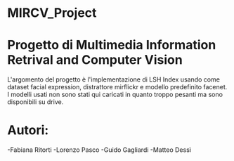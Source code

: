 # MIRCV_Project
# Progetto di Multimedia Information Retrival and Computer Vision

L'argomento del progetto è l'implementazione di LSH Index usando come dataset facial expression, distrattore mirflickr e modello predefinito facenet.
I modelli usati non sono stati qui caricati in quanto troppo pesanti ma sono disponibili su drive.

# Autori:

-Fabiana Ritorti
-Lorenzo Pasco
-Guido Gagliardi
-Matteo Dessì
